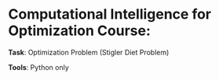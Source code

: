 # Computational Intelligence for Optimization Course:

**Task**: Optimization Problem (Stigler Diet Problem)

**Tools**: Python only
